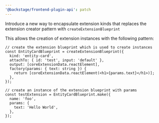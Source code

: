 ```yaml
---
'@backstage/frontend-plugin-api': patch
---
```


Introduce a new way to encapsulate extension kinds that replaces the extension creator pattern with `createExtensionBlueprint`

This allows the creation of extension instances with the following pattern:

```tsx
// create the extension blueprint which is used to create instances
const EntityCardBlueprint = createExtensionBlueprint({
  kind: 'entity-card',
  attachTo: { id: 'test', input: 'default' },
  output: [coreExtensionData.reactElement],
  factory(params: { text: string }) {
    return [coreExtensionData.reactElement(<h1>{params.text}</h1>)];
  },
});

// create an instance of the extension blueprint with params
const testExtension = EntityCardBlueprint.make({
  name: 'foo',
  params: {
    text: 'Hello World',
  },
});
```
